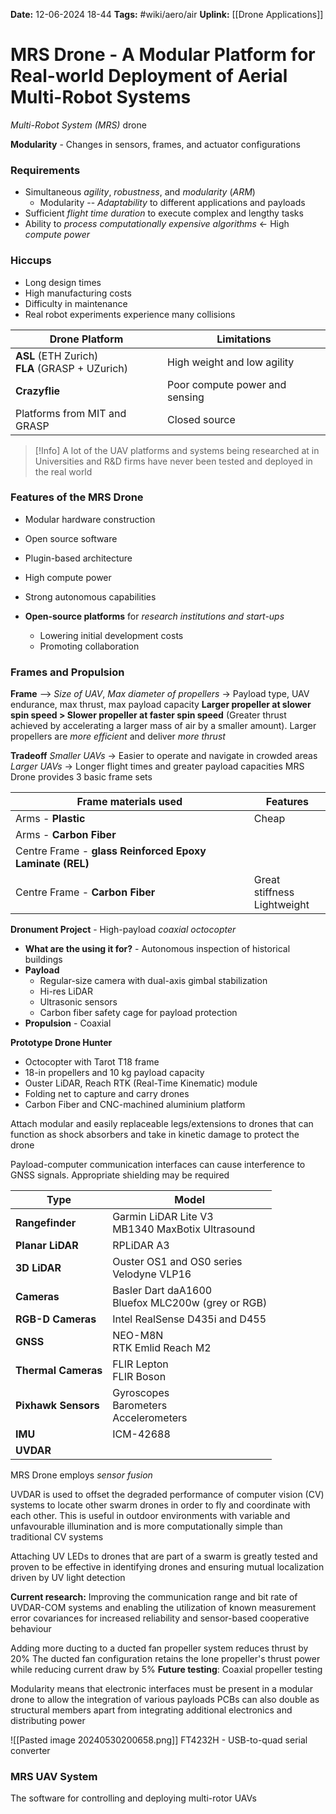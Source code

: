 **Date:** 12-06-2024 18-44
**Tags:** #wiki/aero/air 
**Uplink:** [[Drone Applications]]

# MRS Drone - A Modular Platform for Real-world Deployment of Aerial Multi-Robot Systems

*Multi-Robot System (MRS)* drone 

**Modularity** - Changes in sensors, frames, and actuator configurations

### Requirements
- Simultaneous *agility*, *robustness*, and *modularity* (*ARM*)
	- Modularity -- *Adaptability* to different applications and payloads
- Sufficient *flight time duration* to execute complex and lengthy tasks
- Ability to *process computationally expensive algorithms* <- High *compute power* 

### Hiccups
- Long design times
- High manufacturing costs
- Difficulty in maintenance
- Real robot experiments experience many collisions 

| Drone Platform                                    | Limitations                    |
| ------------------------------------------------- | ------------------------------ |
| **ASL** (ETH Zurich)<br>**FLA** (GRASP + UZurich) | High weight and low agility    |
| **Crazyflie**                                     | Poor compute power and sensing |
| Platforms from MIT and GRASP                      | Closed source                  |
>[!Info]
>A lot of the UAV platforms and systems being researched at in Universities and R&D firms have never been tested and deployed in the real world

### Features of the MRS Drone
- Modular hardware construction
- Open source software
- Plugin-based architecture
- High compute power
- Strong autonomous capabilities

- **Open-source platforms** for *research institutions and start-ups*
	- Lowering initial development costs
	- Promoting collaboration 

### Frames and Propulsion
**Frame** --> *Size of UAV*, *Max diameter of propellers* -> Payload type, UAV endurance, max thrust, max payload capacity
**Larger propeller at slower spin speed > Slower propeller at faster spin speed** (Greater thrust achieved by accelerating a larger mass of air by a smaller amount). Larger propellers are *more efficient* and deliver *more thrust*

**Tradeoff**
*Smaller UAVs* -> Easier to operate and navigate in crowded areas
*Larger UAVs* -> Longer flight times and greater payload capacities
MRS Drone provides 3 basic frame sets

| Frame materials used                                     | Features                       |
| -------------------------------------------------------- | ------------------------------ |
| Arms - **Plastic**                                       | Cheap                          |
| Arms - **Carbon Fiber**                                  |                                |
| Centre Frame - **glass Reinforced Epoxy Laminate (REL)** |                                |
| Centre Frame - **Carbon Fiber**                          | Great stiffness<br>Lightweight |

**Dronument Project** - High-payload *coaxial octocopter*
- **What are the using it for?** - Autonomous inspection of historical buildings
- **Payload**
	- Regular-size camera with dual-axis gimbal stabilization
	- Hi-res LiDAR
	- Ultrasonic sensors
	- Carbon fiber safety cage for payload protection
- **Propulsion** - Coaxial

**Prototype Drone Hunter**
- Octocopter with Tarot T18 frame
- 18-in propellers and 10 kg payload capacity
- Ouster LiDAR, Reach RTK (Real-Time Kinematic) module
- Folding net to capture and carry drones
- Carbon Fiber and CNC-machined aluminium platform

Attach modular and easily replaceable legs/extensions to drones that can function as shock absorbers and take in kinetic damage to protect the drone

Payload-computer communication interfaces can cause interference to GNSS signals. Appropriate shielding may be required

| Type                | Model                                                    |
| ------------------- | -------------------------------------------------------- |
| **Rangefinder**     | Garmin LiDAR Lite V3<br>MB1340 MaxBotix Ultrasound       |
| **Planar LiDAR**    | RPLiDAR A3<br>                                           |
| **3D LiDAR**        | Ouster OS1 and OS0 series<br>Velodyne VLP16              |
| **Cameras**         | Basler Dart daA1600<br>Bluefox MLC200w (grey or RGB)<br> |
| **RGB-D Cameras**   | Intel RealSense D435i and D455                           |
| **GNSS**            | NEO-M8N<br>RTK Emlid Reach M2                            |
| **Thermal Cameras** | FLIR Lepton<br>FLIR Boson                                |
| **Pixhawk Sensors** | Gyroscopes<br>Barometers<br>Accelerometers               |
| **IMU**             | ICM-42688                                                |
| **UVDAR**           |                                                          |
MRS Drone employs *sensor fusion*

UVDAR is used to offset the degraded performance of computer vision (CV) systems to locate other swarm drones in order to fly and coordinate with each other. This is useful in outdoor environments with variable and unfavourable illumination and is more computationally simple than traditional CV systems

Attaching UV LEDs to drones that are part of a swarm is greatly tested and proven to be effective in identifying drones and ensuring mutual localization driven by UV light detection 

**Current research:** Improving the communication range and bit rate of UVDAR-COM systems and enabling the utilization of known measurement error covariances for increased reliability and sensor-based cooperative behaviour

Adding more ducting to a ducted fan propeller system reduces thrust by 20%
The ducted fan configuration retains the lone propeller's thrust power while reducing current draw by 5%
**Future testing**: Coaxial propeller testing

Modularity means that electronic interfaces must be present in a modular drone to allow the integration of various payloads
PCBs can also double as structural members apart from integrating additional electronics and distributing power 

![[Pasted image 20240530200658.png]]
FT4232H - USB-to-quad serial converter

### MRS UAV System
The software for controlling and deploying multi-rotor UAVs